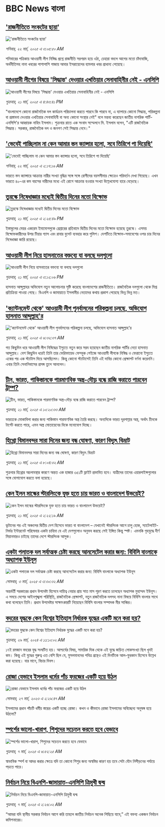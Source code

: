 # BBC News বাংলা## ['রাজনীতিতে সংকটের ছায়া'](https://www.bbc.com/bengali/articles/c9de896pdq7o?at_campaign=githubrss)!['রাজনীতিতে সংকটের ছায়া'](https://ichef.bbci.co.uk/ace/standard/240/cpsprodpb/0b9c/live/764d6e90-06c7-11f0-93a4-171bd940979e.jpg)_শনিবার, ২২ মার্চ, ২০২৫ এ ৩:০৫:৫০ AM_শনিবারের পত্রিকায় আওয়ামী লীগ নিষিদ্ধ প্রশ্নে রাজনীতি সরগরম হয়ে ওঠা, চেহারা বদলে আগের মতো চাঁদাবাজি, অর্থনীতিসহ নানা খবরের পাশাপাশি গাজায় আবার ইসরায়েলের হামলার খবর প্রাধান্য পেয়েছে।## [আওয়ামী লীগের বিষয়ে 'সিদ্ধান্ত' দেওয়ার এখতিয়ার সেনাবাহিনীর নেই - এনসিপি](https://www.bbc.com/bengali/articles/cewkrkwd871o?at_campaign=githubrss)![আওয়ামী লীগের বিষয়ে 'সিদ্ধান্ত' দেওয়ার এখতিয়ার সেনাবাহিনীর নেই - এনসিপি](https://ichef.bbci.co.uk/ace/standard/240/cpsprodpb/8083/live/fda622c0-0671-11f0-94d4-6f954f5dcfa3.png)_শুক্রবার, ২১ মার্চ, ২০২৫ এ ৪:৪৩:৪১ PM_"বাংলাদেশে কোনো রাজনৈতিক দল কার্যক্রম পরিচালনা করতে পারবে কি পারবে না, এ ব্যাপারে কোনো সিদ্ধান্ত, পরিকল্পনা বা প্রস্তাবনা দেওয়ার এখতিয়ার সেনাবাহিনী বা অন্য কোনো সংস্থার নেই" বলে মন্তব্য করেছেন জাতীয় নাগরিক পার্টি-এনসিপি'র আহ্বায়ক নাহিদ ইসলাম। শুক্রবার রাতে এক সংবাদ সম্মেলনে মি. ইসলাম বলেন, "এটি রাজনৈতিক সিদ্ধান্ত। সরকার, রাজনৈতিক দল ও জনগণ সেই সিদ্ধান্ত নেবে।"## ['ভেবেই পাচ্ছিলাম না কেন আমার স্তন ক্যান্সার হলো, সবে তিরিশে পা দিয়েছি'](https://www.bbc.com/bengali/articles/c9wp0r29qrlo?at_campaign=githubrss)!['ভেবেই পাচ্ছিলাম না কেন আমার স্তন ক্যান্সার হলো, সবে তিরিশে পা দিয়েছি'](https://ichef.bbci.co.uk/ace/standard/240/cpsprodpb/2827/live/11a920f0-0637-11f0-94d4-6f954f5dcfa3.jpg)_শনিবার, ২২ মার্চ, ২০২৫ এ ২:১৭:১৬ AM_ভারতে স্তন ক্যান্সারে আক্রান্ত নারীর সংখ্যা বৃদ্ধির সঙ্গে সঙ্গে রোগীদের বয়সসীমার ক্ষেত্রেও পরিবর্তন দেখা গিয়েছে। এখন ভারতে ৪০-এর কম বয়সের নারীদের মধ্যে এই রোগে আক্রান্ত হওয়ার সংখ্যা উল্লেখযোগ্য হারে বেড়েছে।## [তুরস্কে নিষেধাজ্ঞার মধ্যেই দ্বিতীয় দিনের মতো বিক্ষোভ](https://www.bbc.com/bengali/articles/crmjrnn8g42o?at_campaign=githubrss)![তুরস্কে নিষেধাজ্ঞার মধ্যেই দ্বিতীয় দিনের মতো বিক্ষোভ](https://ichef.bbci.co.uk/ace/standard/240/cpsprodpb/1874/live/4c79dcd0-063a-11f0-97d3-37df2b293ed1.jpg)_শুক্রবার, ২১ মার্চ, ২০২৫ এ ২:২৫:৪৯ PM_ইস্তাম্বুলের মেয়র একরেম ইমামোগলুকে গ্রেপ্তারের প্রতিবাদে দ্বিতীয় দিনের মতো বিক্ষোভ হয়েছে তুরস্কে। এসময় বিক্ষোভকারীদের উপর টিয়ার গ্যাস এবং রাবার বুলেট ব্যবহার করে পুলিশ। দেশটিতে বিক্ষোভ-সমাবেশের ওপর চার দিনের নিষেধাজ্ঞা জারি রয়েছে।## [আওয়ামী লীগ নিয়ে হাসনাতের বক্তব্যে যা বলছে দলগুলো](https://www.bbc.com/bengali/articles/c62zeryn1zzo?at_campaign=githubrss)![আওয়ামী লীগ নিয়ে হাসনাতের বক্তব্যে যা বলছে দলগুলো](https://ichef.bbci.co.uk/ace/standard/240/cpsprodpb/0671/live/5980b580-066b-11f0-8777-f3a97186d396.jpg)_শুক্রবার, ২১ মার্চ, ২০২৫ এ ৩:১২:০৬ PM_হাসনাত আব্দুল্লাহর অভিযোগ নতুন আলোচনার সৃষ্টি করেছে  বাংলাদেশের রাজনীতিতে। রাজনৈতিক দলগুলো থেকে মিশ্র  প্রতিক্রিয়া পাওয়া গেছে।  বিএনপি ও জামায়াতে ইসলামীর নেতাদের কথায়  প্রকাশ পেয়েছে ভিন্ন ভিন্ন মত।## ['ক্যান্টনমেন্ট থেকে' আওয়ামী লীগ পুনর্বাসনের পরিকল্পনা চলছে, অভিযোগ হাসনাত আব্দুল্লাহ'র](https://www.bbc.com/bengali/articles/cg5d357mnveo?at_campaign=githubrss)!['ক্যান্টনমেন্ট থেকে' আওয়ামী লীগ পুনর্বাসনের পরিকল্পনা চলছে, অভিযোগ হাসনাত আব্দুল্লাহ'র](https://ichef.bbci.co.uk/ace/standard/240/cpsprodpb/5d52/live/151e0bf0-0601-11f0-94d4-6f954f5dcfa3.jpg)_শুক্রবার, ২১ মার্চ, ২০২৫ এ ৬:৩২:৩৭ AM_গত কিছুদিন ধরে আওয়ামী লীগ নিষিদ্ধের ইস্যুতে নতুন করে সরব হয়েছেন জাতীয় নাগরিক পার্টির নেতা হাসনাত আব্দুল্লাহ। বেশ কিছুদিন ধরেই তিনি তার ভেরিফায়েড ফেসবুক পেইজে আওয়ামী লীগকে নিষিদ্ধ ও ফেরানো ইস্যুতে একের পর এক স্ট্যাটাস দিয়ে আসছিলেন। কিন্তু কোনো স্ট্যাটাসেই তিনি এই দাবির কোনো প্রেক্ষাপট বর্ণনা করেননি। এবার তিনি সেনানিবাসের প্রসঙ্গ তুলে আনলেন।## [চীন, ভারত, পাকিস্তানকে পারমাণবিক অস্ত্র-দৌড় বন্ধে রাজি করাতে পারবেন ট্রাম্প?](https://www.bbc.com/bengali/articles/cx293d816gyo?at_campaign=githubrss)![চীন, ভারত, পাকিস্তানকে পারমাণবিক অস্ত্র-দৌড় বন্ধে রাজি করাতে পারবেন ট্রাম্প?](https://ichef.bbci.co.uk/ace/standard/240/cpsprodpb/8347/live/77e1e630-0593-11f0-88b7-5556e7b55c5e.jpg)_শুক্রবার, ২১ মার্চ, ২০২৫ এ ১০:২০:৩৩ AM_ভারতকে মোকাবিলা করার জন্য পাকিস্তান পারমাণবিক অস্ত্র তৈরি করছে। অন্যদিকে ভারত দূরপাল্লার অস্ত্র, অর্থাৎ চীনকে টার্গেট করতে পারে, এমন অস্ত্র মোতায়েনের দিকে মনোযোগ দিচ্ছে।## [হিথ্রো বিমানবন্দর সারা দিনের জন্য বন্ধ ঘোষণা, কারণ বিদ্যুৎ বিভ্রাট](https://www.bbc.com/bengali/articles/ckg867zdkpgo?at_campaign=githubrss)![হিথ্রো বিমানবন্দর সারা দিনের জন্য বন্ধ ঘোষণা, কারণ বিদ্যুৎ বিভ্রাট](https://ichef.bbci.co.uk/ace/standard/240/cpsprodpb/f5a9/live/33ed7070-0629-11f0-94d4-6f954f5dcfa3.jpg)_শুক্রবার, ২১ মার্চ, ২০২৫ এ ৮:০৪:৩২ AM_শুক্রবার হিথ্রোর অচলাবস্থার কারণে অন্তত এক হাজার ৩৫১টি ফ্লাইট প্রভাবিত হবে।  যাত্রীদের তাদের এয়ারলাইন্সগুলোর সঙ্গে যোগাযোগ করতে বলা হয়েছে।## [কেন ইলন মাস্কের স্টারলিংকে যুক্ত হতে চায় ভারত ও বাংলাদেশ উভয়েই?](https://www.bbc.com/bengali/articles/crlxw8x831yo?at_campaign=githubrss)![কেন ইলন মাস্কের স্টারলিংকে যুক্ত হতে চায় ভারত ও বাংলাদেশ উভয়েই?](https://ichef.bbci.co.uk/ace/standard/240/cpsprodpb/6ec6/live/f2f45560-04c6-11f0-97d3-37df2b293ed1.jpg)_শুক্রবার, ২১ মার্চ, ২০২৫ এ ২:২২:১৯ AM_ভুটানের পর এই অঞ্চলের দ্বিতীয় দেশ হিসেবে ভারত বা বাংলাদেশ – যেখানেই স্টারলিংক আগে চালু হোক, স্যাটেলাইট-নির্ভর ইন্টারনেট পরিষেবার একটা চাহিদা যে এই দেশগুলোও অনুভব করছে সেই ইঙ্গিত কিন্তু স্পষ্ট। এমনকি গৃহযুদ্ধে দীর্ণ মিয়ানমারও চাইছে তাদের দেশে স্টারলিংক আসুক।## [একটা পলাতক দল সর্বাত্মক চেষ্টা করছে আনসেটেল করার জন্য:  বিবিসি বাংলাকে অধ্যাপক ইউনূস ](https://www.bbc.com/bengali/articles/cn4yy9gr8dlo?at_campaign=githubrss)![একটা পলাতক দল সর্বাত্মক চেষ্টা করছে আনসেটেল করার জন্য:  বিবিসি বাংলাকে অধ্যাপক ইউনূস ](https://ichef.bbci.co.uk/ace/standard/240/cpsprodpb/62c1/live/00c95a20-f5bb-11ef-896e-d7e7fb1719a4.jpg)_সোমবার, ৩ মার্চ, ২০২৫ এ ৩:৩০:৩২ AM_অন্তর্বর্তী সরকারের প্রধান উপদেষ্টা হিসেবে দায়িত্ব নেয়ার প্রায় সাত মাস পূরণ করতে চলেছেন অধ্যাপক মুহাম্মদ ইউনূস। এ সময়ে দেশের আইনশৃঙ্খলা পরিস্থিতি, রাজনৈতিক প্রেক্ষাপট, নতুন রাজনৈতিক দলসহ নানা বিষয়ে বিবিসি বাংলার সাথে কথা বলেছেন তিনি। প্রধান উপদেষ্টার সাক্ষাৎকারটি নিয়েছেন বিবিসি বাংলার সম্পাদক মীর সাব্বির।## [বদরের যুদ্ধকে কেন বিশ্বের ইতিহাস নির্ধারক যুদ্ধের একটি মনে করা হয়?](https://www.bbc.com/bengali/articles/c2v92ydq8jyo?at_campaign=githubrss)![বদরের যুদ্ধকে কেন বিশ্বের ইতিহাস নির্ধারক যুদ্ধের একটি মনে করা হয়?](https://ichef.bbci.co.uk/ace/standard/240/cpsprodpb/1a54/live/11b49b60-edb0-11ee-860f-4b0b053e4cd0.jpg)_শুক্রবার, ২৯ মার্চ, ২০২৪ এ ১১:১০:০২ AM_১৭ই রমজান বদরের যুদ্ধ সংঘটিত হয়। আশ্চর্যের বিষয়, সামরিক দিক থেকে এই যুদ্ধে জড়িত লোকসংখ্যা ছিল খুবই কম। কিন্তু এই যুদ্ধের গুরুত্ব এত বেশি ছিল যে, মুসলমানদের পবিত্র গ্রন্থেও এই দিনটিকে আল-ফুরকান হিসেবে উল্লেখ করা হয়েছে। যার মানে, বিচার দিবস।## [রোজা যেভাবে ইসলাম ধর্মের পাঁচ ফরজের একটি হয়ে উঠল](https://www.bbc.com/bengali/articles/c3g54741n7xo?at_campaign=githubrss)![রোজা যেভাবে ইসলাম ধর্মের পাঁচ ফরজের একটি হয়ে উঠল](https://ichef.bbci.co.uk/ace/standard/240/cpsprodpb/4189/live/d60d8e90-cbe7-11ed-b78d-cd916892f770.jpg)_সোমবার, ২৭ মার্চ, ২০২৩ এ ২:২৯:৪৭ AM_ইসলামের প্রধান পাঁচটি ধর্মীয় স্তম্ভের একটি হচ্ছে রোজা। কখন ও কীভাবে রোজা ইসলামের অবিচ্ছেদ্য অনুষঙ্গ হয়ে উঠলো?## [স্পর্শের ভালো-খারাপ, শিশুদের সচেতন করতে হবে যেভাবে](https://www.bbc.com/bengali/articles/cq8y7ejvzjxo?at_campaign=githubrss)![স্পর্শের ভালো-খারাপ, শিশুদের সচেতন করতে হবে যেভাবে](https://ichef.bbci.co.uk/ace/standard/240/cpsprodpb/3150/live/3c68c8f0-faa6-11ef-815c-cf37b1275dcf.jpg)_শুক্রবার, ৭ মার্চ, ২০২৫ এ ৬:৫২:২৫ AM_স্বাভাবিক স্পর্শ বা আদর করার ক্ষেত্রে যদি তা কোনো শিশুর জন্য অস্বস্তির কারণ হয় তবে সেটা যৌন নিপীড়নের পর্যায়ে পড়তে পারে।## [নির্বাচন নিয়ে বিএনপি-জামায়াত-এনসিপি ত্রিমুখী দ্বন্দ্ব ](https://www.bbc.com/bengali/articles/cj4nwwdxy2wo?at_campaign=githubrss)![নির্বাচন নিয়ে বিএনপি-জামায়াত-এনসিপি ত্রিমুখী দ্বন্দ্ব ](https://ichef.bbci.co.uk/ace/standard/240/cpsprodpb/05c9/live/86d96b70-fa78-11ef-9e61-71ee71f26eb1.jpg)_শুক্রবার, ৭ মার্চ, ২০২৫ এ ২:২৬:০২ AM_“আমরা যদি স্থানীয় সরকার নির্বাচন আগে করি তাহলে জাতীয় নির্বাচন অনেক পিছিয়ে যাবে,” এই বক্তব্য একজন নির্বাচন কমিশনারের।